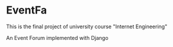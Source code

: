 # EventFa

This is the final project of university course "Internet Engineering"

An Event Forum implemented with Django
